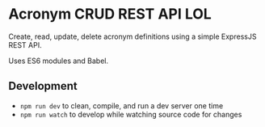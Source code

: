 # Acronym CRUD REST API LOL
Create, read, update, delete acronym definitions using a simple ExpressJS REST API.

Uses ES6 modules and Babel.

## Development
* `npm run dev` to clean, compile, and run a dev server one time
* `npm run watch` to develop while watching source code for changes
